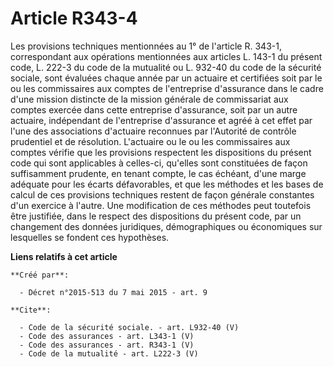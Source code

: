 # Article R343-4

Les provisions techniques mentionnées au 1° de l'article R. 343-1, correspondant aux opérations mentionnées aux articles L.
143-1 du présent code, L. 222-3 du code de la mutualité ou L. 932-40 du code de la sécurité sociale, sont évaluées chaque
année par un actuaire et certifiées soit par le ou les commissaires aux comptes de l'entreprise d'assurance dans le cadre
d'une mission distincte de la mission générale de commissariat aux comptes exercée dans cette entreprise d'assurance, soit
par un autre actuaire, indépendant de l'entreprise d'assurance et agréé à cet effet par l'une des associations d'actuaire
reconnues par l'Autorité de contrôle prudentiel et de résolution. L'actuaire ou le ou les commissaires aux comptes vérifie
que les provisions respectent les dispositions du présent code qui sont applicables à celles-ci, qu'elles sont constituées de
façon suffisamment prudente, en tenant compte, le cas échéant, d'une marge adéquate pour les écarts défavorables, et que les
méthodes et les bases de calcul de ces provisions techniques restent de façon générale constantes d'un exercice à l'autre.
Une modification de ces méthodes peut toutefois être justifiée, dans le respect des dispositions du présent code, par un
changement des données juridiques, démographiques ou économiques sur lesquelles se fondent ces hypothèses.

**Liens relatifs à cet article**

	**Créé par**:

	  - Décret n°2015-513 du 7 mai 2015 - art. 9

	**Cite**:

	  - Code de la sécurité sociale. - art. L932-40 (V)
	  - Code des assurances - art. L343-1 (V)
	  - Code des assurances - art. R343-1 (V)
	  - Code de la mutualité - art. L222-3 (V)
